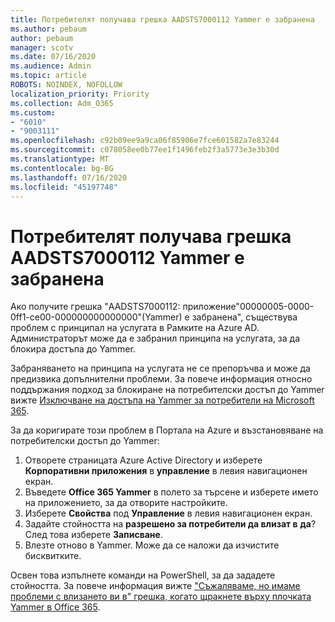 ```yaml
---
title: Потребителят получава грешка AADSTS7000112 Yammer е забранена
ms.author: pebaum
author: pebaum
manager: scotv
ms.date: 07/16/2020
ms.audience: Admin
ms.topic: article
ROBOTS: NOINDEX, NOFOLLOW
localization_priority: Priority
ms.collection: Adm_O365
ms.custom:
- "6010"
- "9003111"
ms.openlocfilehash: c92b09ee9a9ca06f85906e7fce601582a7e83244
ms.sourcegitcommit: c078058ee0b77ee1f1496feb2f3a5773e3e3b30d
ms.translationtype: MT
ms.contentlocale: bg-BG
ms.lasthandoff: 07/16/2020
ms.locfileid: "45197748"
---
```

# <a name="user-receives-error-aadsts7000112-yammer-is-disabled"></a>Потребителят получава грешка AADSTS7000112 Yammer е забранена

Ако получите грешка "AADSTS7000112: приложение"00000005-0000-0ff1-ce00-000000000000000"(Yammer) е забранена", съществува проблем с принципал на услугата в Рамките на Azure AD. Администраторът може да е забранил принципа на услугата, за да блокира достъпа до Yammer.

Забраняването на принципа на услугата не се препоръчва и може да предизвика допълнителни проблеми. За повече информация относно поддържания подход за блокиране на потребителски достъп до Yammer вижте [Изключване на достъпа на Yammer за потребители на Microsoft 365](https://docs.microsoft.com/yammer/manage-yammer-users/turn-off-user-access).  

За да коригирате този проблем в Портала на Azure и възстановяване на потребителски достъп до Yammer:

1.  Отворете страницата Azure Active Directory и изберете **Корпоративни приложения** в **управление** в левия навигационен екран.
3.  Въведете **Office 365 Yammer** в полето за търсене и изберете името на приложението, за да отворите настройките.
4.  Изберете **Свойства** под **Управление** в левия навигационен екран.
5.  Задайте стойността на **разрешено за потребители да влизат в** **да**? След това изберете **Записване**.
6.  Влезте отново в Yammer. Може да се наложи да изчистите бисквитките.

Освен това изпълнете команди на PowerShell, за да зададете стойността. За повече информация вижте ["Съжаляваме, но имаме проблеми с влизането ви в" грешка, когато щракнете върху плочката Yammer в Office 365](https://docs.microsoft.com/yammer/troubleshoot-problems/error-when-click-the-yammer-tile-in-office-365). 